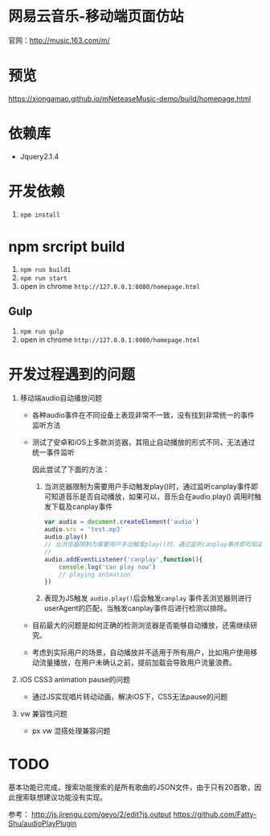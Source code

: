 # 网易云音乐-移动端页面仿站
官网：http://music.163.com/m/ 
# 预览
https://xiongamao.github.io/mNeteaseMusic-demo/build/homepage.html

# 依赖库
- Jquery2.1.4

# 开发依赖
1. `npm install`

# npm srcript build
1. `npm run build1`
2. `npm run start`
3. open in chrome `http://127.0.0.1:8080/homepage.html`

## Gulp
1. `npm run gulp`
2. open in chrome `http://127.0.0.1:8080/homepage.html`

# 开发过程遇到的问题
1. 移动端audio自动播放问题 
    - 各种audio事件在不同设备上表现非常不一致，没有找到非常统一的事件监听方法
    - 测试了安卓和iOS上多款浏览器，其阻止自动播放的形式不同，无法通过统一事件监听
    
      因此尝试了下面的方法：
        1. 当浏览器限制为需要用户手动触发play()时，通过监听canplay事件即可知道音乐是否自动播放，如果可以，音乐会在audio.play() 调用时触发下载及canplay事件 
            ```js
            var audio = document.createElement('audio')
            audio.src = 'test.mp3'
            audio.play()
            // 当浏览器限制为需要用户手动触发play()时，通过监听canplay事件即可知道音乐是否自动播放
            // 
            audio.addEventListener('canplay',function(){
                console.log('can play now')
                // playing animation
            })
            ```
        2. 表现为JS触发 `audio.play()`后会触发`canplay` 事件丢浏览器则进行userAgent的匹配，当触发canplay事件后进行检测以排除。
    - 目前最大的问题是如何正确的检测浏览器是否能够自动播放，还需继续研究。
    - 考虑到实际用户的场景，自动播放并不适用于所有用户，比如用户使用移动流量播放，在用户未确认之前，提前加载会导致用户流量浪费。

   
2. iOS CSS3 animation pause的问题
    - 通过JS实现唱片转动动画，解决iOS下，CSS无法pause的问题

3. vw 兼容性问题
    - px vw 混搭处理兼容问题

# TODO 
基本功能已完成，搜索功能搜索的是所有歌曲的JSON文件，由于只有20首歌，因此搜索联想建议功能没有实现。

参考：
http://js.jirengu.com/geyo/2/edit?js,output
https://github.com/Fatty-Shu/audioPlayPlugin